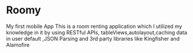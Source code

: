 # Roomy
My first mobile App
This is a room renting application which I utilized my knowledge in it by using RESTful APIs, tableViews,autolayout,caching data in user default ,JSON Parsing and
3rd party libraries like Kingfisher and Alamofire 

